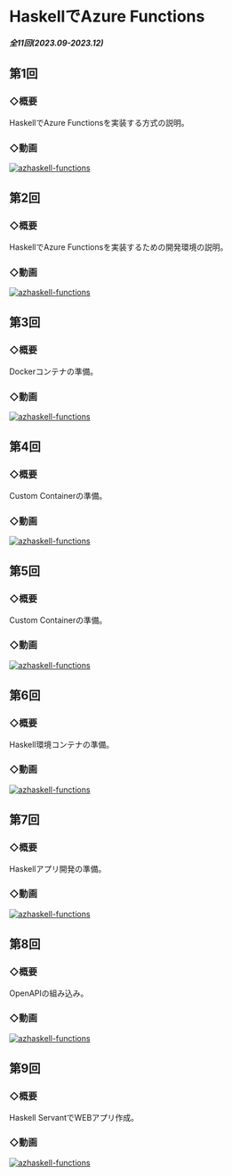 # HaskellでAzure Functions
___全11回(2023.09-2023.12)___

## 第1回
### ◇概要
HaskellでAzure Functionsを実装する方式の説明。

### ◇動画
[![azhaskell-functions](http://img.youtube.com/vi/XHibDzOzIik/0.jpg)](https://youtu.be/XHibDzOzIik)


## 第2回
### ◇概要
HaskellでAzure Functionsを実装するための開発環境の説明。

### ◇動画
[![azhaskell-functions](http://img.youtube.com/vi/0pxzfKwC3Z4/0.jpg)](https://youtu.be/0pxzfKwC3Z4)

## 第3回
### ◇概要
Dockerコンテナの準備。

### ◇動画
[![azhaskell-functions](http://img.youtube.com/vi/tGBqIZIET9A/0.jpg)](https://youtu.be/tGBqIZIET9A)


## 第4回
### ◇概要
Custom Containerの準備。

### ◇動画
[![azhaskell-functions](http://img.youtube.com/vi/tGBqIZIET9A/0.jpg)](https://youtu.be/tGBqIZIET9A)

## 第5回
### ◇概要
Custom Containerの準備。

### ◇動画
[![azhaskell-functions](http://img.youtube.com/vi/CdUiaV5rSjc/0.jpg)](https://youtu.be/CdUiaV5rSjc)


## 第6回
### ◇概要
Haskell環境コンテナの準備。

### ◇動画
[![azhaskell-functions](http://img.youtube.com/vi/d3bjQnRxRc4/0.jpg)](https://youtu.be/d3bjQnRxRc4)


## 第7回
### ◇概要
Haskellアプリ開発の準備。

### ◇動画
[![azhaskell-functions](http://img.youtube.com/vi/gqZppz0eveg/0.jpg)](https://youtu.be/gqZppz0eveg)


## 第8回
### ◇概要
OpenAPIの組み込み。

### ◇動画
[![azhaskell-functions](http://img.youtube.com/vi/z_RnCjZnffI/0.jpg)](https://youtu.be/z_RnCjZnffI)


## 第9回
### ◇概要
Haskell ServantでWEBアプリ作成。

### ◇動画
[![azhaskell-functions](http://img.youtube.com/vi/_xfseseGFiQ/0.jpg)](https://youtu.be/_xfseseGFiQ)
